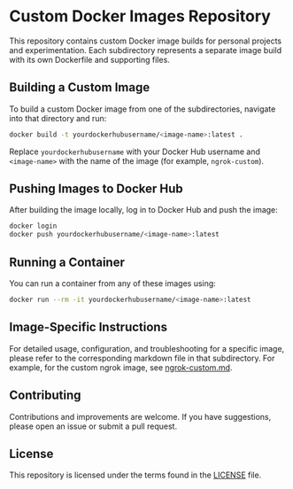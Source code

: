 # Custom Docker Images Repository

This repository contains custom Docker image builds for personal projects and experimentation. Each subdirectory represents a separate image build with its own Dockerfile and supporting files.


## Building a Custom Image

To build a custom Docker image from one of the subdirectories, navigate into that directory and run:

```bash
docker build -t yourdockerhubusername/<image-name>:latest .
```

Replace `yourdockerhubusername` with your Docker Hub username and `<image-name>` with the name of the image (for example, `ngrok-custom`).

## Pushing Images to Docker Hub

After building the image locally, log in to Docker Hub and push the image:

```bash
docker login
docker push yourdockerhubusername/<image-name>:latest
```

## Running a Container

You can run a container from any of these images using:

```bash
docker run --rm -it yourdockerhubusername/<image-name>:latest
```

## Image-Specific Instructions

For detailed usage, configuration, and troubleshooting for a specific image, please refer to the corresponding markdown file in that subdirectory. For example, for the custom ngrok image, see [ngrok-custom.md](ngrok-custom.md).

## Contributing

Contributions and improvements are welcome. If you have suggestions, please open an issue or submit a pull request.

## License

This repository is licensed under the terms found in the [LICENSE](LICENSE) file.


